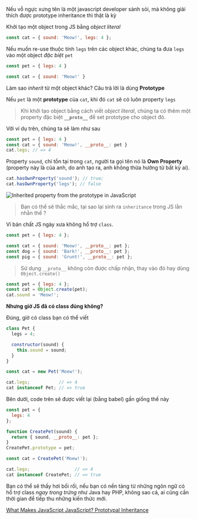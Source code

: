 Nếu vỗ ngực xưng tên là một javascript developer sành sỏi, mà không giải thích được prototype inheritance thì thật là kỳ

Khởi tạo một object trong JS bằng *object literal*

```js
const cat = { sound: 'Meow!', legs: 4 };
```

Nếu muốn re-use thuộc tính `legs` trên các object khác, chúng ta đưa `legs` vào một object *đặc biệt* `pet`

```js
const pet = { legs: 4 }

const cat = { sound: 'Meow!' }
```

Làm sao *inherit* từ một object khác? Câu trả lời là dùng **Prototype**

Nếu `pet` là một **prototype** của `cat`, khi đó `cat` sẽ có luôn property `legs`

> Khi khởi tạo object bằng cách viết *object literal*, chúng ta có thêm một property đặc biệt **`__proto__`** để set prototype cho object đó.

Với ví dụ trên, chúng ta sẽ làm như sau

```js
const pet = { legs: 4 }
const cat = { sound: 'Meow!', __proto__: pet }
cat.legs; // => 4
```

Property `sound`, chỉ tồn tại trong `cat`, người ta gọi tên nó là **Own Property** (property này là của anh, do anh tạo ra, anh không thừa hưởng từ bất kỳ ai).

```js
cat.hasOwnProperty('sound'); // true;
cat.hasOwnProperty('legs'); // false
```


![Inherited property from the prototype in JavaScript](https://dmitripavlutin.com/static/9d6c9ba5235b280e315068f7c98bc16a/360ab/Selection_013.png)

> Bạn có thể sẽ thắc mắc, tại sao lại sinh ra `inheritance` trong JS lằn nhằn thế ?

Vì bản chất JS ngày xưa không hổ trợ `class`.

```js
const pet = { legs: 4 };

const cat = { sound: 'Meow!', __proto__: pet };
const dog = { sound: 'Bark!', __proto__: pet };
const pig = { sound: 'Grunt!', __proto__: pet };
```

> Sử dụng `__proto__` không còn được chấp nhận, thay vào đó hay dùng `Object.create()`

```js
const pet = { legs: 4 };
const cat = Object.create(pet);
cat.sound = 'Meow!';
```

**Nhưng giờ JS đã có class đúng không?**

Đúng, giờ có class bạn có thể viết

```js
class Pet {
  legs = 4;

  constructor(sound) {
    this.sound = sound;
  }
}

const cat = new Pet('Moew!');

cat.legs;           // => 4
cat instanceof Pet; // => true
```

Bên dưới, code trên sẽ được viết lại (bằng babel) gần giống thế này

```js
const pet = {
  legs: 4
};

function CreatePet(sound) {
  return { sound, __proto__: pet };
}
CreatePet.prototype = pet;

const cat = CreatePet('Moew!');

cat.legs;                 // => 4
cat instanceof CreatePet; // => true
```

Bạn có thể sẽ thấy hơi bối rối, nếu bạn có nền tảng từ những ngôn ngữ có hổ trợ class *ngay trong trứng* như Java hay PHP, không sao cả, ai cũng cần thời gian để tiếp thu những kiến thức mới.

[What Makes JavaScript JavaScript? Prototypal Inheritance](https://dmitripavlutin.com/javascript-prototypal-inheritance/)